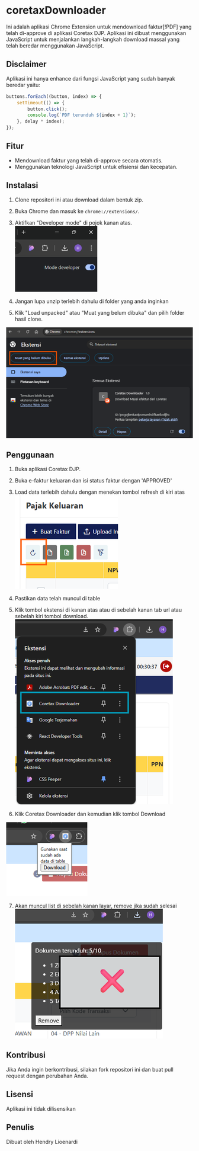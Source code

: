 # coretaxDownloader

Ini adalah aplikasi Chrome Extension untuk mendownload faktur[!PDF] yang telah di-approve di aplikasi Coretax DJP. Aplikasi ini dibuat menggunakan JavaScript untuk menjalankan langkah-langkah download massal yang telah beredar menggunakan JavaScript.

## Disclaimer

Aplikasi ini hanya enhance dari fungsi JavaScript yang sudah banyak beredar yaitu:

```javascript
buttons.forEach((button, index) => {
    setTimeout(() => {
        button.click();
        console.log(`PDF terunduh ${index + 1}`);
    }, delay * index);
});
```

## Fitur
- Mendownload faktur yang telah di-approve secara otomatis.
- Menggunakan teknologi JavaScript untuk efisiensi dan kecepatan.

## Instalasi
1. Clone repositori ini atau download dalam bentuk zip.
2. Buka Chrome dan masuk ke `chrome://extensions/`.
3. Aktifkan "Developer mode" di pojok kanan atas.
![Halaman Extension](./images/extension_developer.png)

4. Jangan lupa unzip terlebih dahulu di folder yang anda inginkan
5. Klik "Load unpacked" atau "Muat yang belum dibuka" dan pilih folder hasil clone.

![Halaman Extension](./images/extension_page.png)

## Penggunaan
1. Buka aplikasi Coretax DJP.
2. Buka e-faktur keluaran dan isi status faktur dengan 'APPROVED'
3. Load data terlebih dahulu dengan menekan tombol refresh di kiri atas
![Tombol Refresh](/images/refresh_button.png)

4. Pastikan data telah muncul di table 
5. Klik tombol ekstensi di kanan atas atau di sebelah kanan tab url atau sebelah kiri tombol download.
![Extension List](/images/extension_list.png)

6. Klik Coretax Downloader dan kemudian klik tombol Download 

![Halaman Extension](/images/extension_button.png)

7. Akan muncul list di sebelah kanan layar, remove jika sudah selesai
![Extension Running](/images/extension_on_run.png)

## Kontribusi
Jika Anda ingin berkontribusi, silakan fork repositori ini dan buat pull request dengan perubahan Anda.

## Lisensi
Aplikasi ini tidak dilisensikan 

## Penulis
Dibuat oleh Hendry Lioenardi

